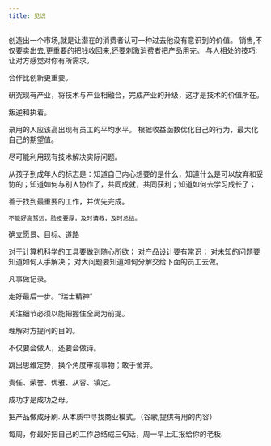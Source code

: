 ```yaml
---
title: 见识
---
```


创造出一个市场,就是让潜在的消费者认可一种过去他没有意识到的价值。
销售,不仅要卖出去,更重要的把钱收回来,还要刺激消费者把产品用完。
与人相处的技巧:让对方感觉对你有所需求。

合作比创新更重要。

研究现有产业，将技术与产业相融合，完成产业的升级，这才是技术的价值所在。

叛逆和执着。

录用的人应该高出现有员工的平均水平。
根据收益函数优化自己的行为，最大化自己的期望值。

尽可能利用现有技术解决实际问题。

从孩子到成年人的标志是：知道自己内心想要的是什么，知道什么是可以放弃和妥协的；知道如何与别人协作了，共同成就，共同获利；知道如何去学习成长了；

善于找到最重要的工作，并优先完成。

`不能好高骛远，脸皮要厚，及时请教，及时总结。`

确立愿景、目标、道路

对于计算机科学的工具要做到随心所欲；
对产品设计要有常识；
对未知的问题要知道如何入手解决；
对大问题要知道如何分解交给下面的员工去做。

凡事做记录。

走好最后一步。“瑞士精神”

关注细节必须以能把握住全局为前提。

理解对方提问的目的。

不仅要会做人，还要会做诗。

跳出思维定势，换个角度审视事物；敢于舍弃。

责任、荣誉、优雅、从容、镇定。

成功才是成功之母。

把产品做成牙刷.
从本质中寻找商业模式。（谷歌,提供有用的内容）

每周，你最好把自己的工作总结成三句话，周一早上汇报给你的老板.
